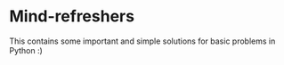 # Mind-refreshers
This contains some important and simple solutions for basic problems in Python :) 
